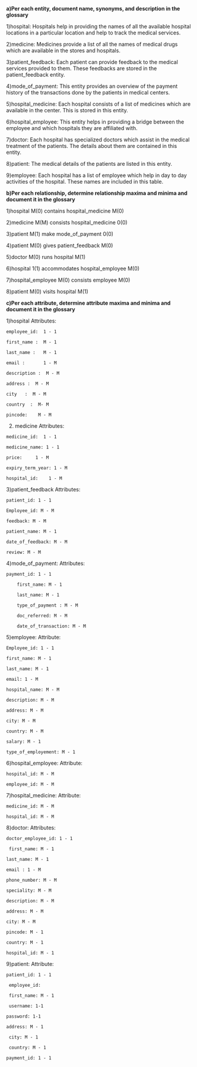 
**a)Per each entity, document name, synonyms, and description in the glossary**

  1)hospital:
    Hospitals help in providing the names of all the available hospital locations in a particular location and help to track the medical services.

  2)medicine:
    Medicines provide a list of all the names of medical drugs which are available in the stores and hospitals.

  3)patient_feedback:
    Each patient can provide feedback to the medical services provided to them. These feedbacks are stored in the patient_feedback entity.

  4)mode_of_payment: 
    This entity provides an overview of the payment history of the transactions done by the patients in medical centers.

  5)hospital_medicine:
    Each hospital consists of a list of medicines which are available in the center. This is stored in this entity. 

  6)hospital_employee: 
    This entity helps in providing a bridge between the employee and which hospitals they are affiliated with.

  7)doctor:
    Each hospital has specialized doctors which assist in the medical treatment of the patients. The details about them are contained in this entity.

  8)patient:
    The medical details of the patients are listed in this entity.

  9)employee:
    Each hospital has a list of employee which help in day to day activities of the hospital. These names are included in this table.



**b)Per each relationship, determine relationship maxima and minima and document it in the glossary** 


  1)hospital M(0) contains hospital_medicine M(0)

  2)medicine M(M) consists hospital_medicine 0(0)
  
  3)patient M(1) make mode_of_payment 0(0)
  
  4)patient M(0) gives patient_feedback M(0)
  
  5)doctor M(0) runs hospital M(1)
  
  6)hospital 1(1) accommodates hospital_employee M(0)
  
  7)hospital_employee M(0) consists employee M(0)
  
  8)patient M(0) visits hospital M(1)


**c)Per each attribute, determine attribute maxima and minima and document it in the glossary**

  1)hospital
  Attributes:
  
    employee_id:  1 - 1 
    
    first_name :  M - 1
    
    last_name :   M - 1
    
    email :       1 - M
    
    description :  M - M
    
    address	:  M - M
    
    city   :  M - M
    
    country  :  M- M
    
    pincode: 	M - M


  2) medicine
  Attributes:
	
	medicine_id:  1 - 1
	  
	medicine_name: 1 - 1
	  
	price:     1 - M
	  
	expiry_term_year: 1 - M
	  
	hospital_id:    1 - M
	  

  3)patient_feedback
  Attributes:
  
  	patient_id: 1 - 1
	
	Employee_id: M - M
	
    feedback: M - M
	
    patient_name: M - 1
	
    date_of_feedback: M - M
	
    review: M - M


4)mode_of_payment: 
Attributes:

	payment_id: 1 - 1
	
    	first_name: M - 1
	
    	last_name: M - 1
	
    	type_of_payment : M - M
	
    	doc_referred: M - M
	
    	date_of_transaction: M - M


5)employee:
	Attribute:
	
    Employee_id: 1 - 1
	  
    first_name: M - 1
    
    last_name: M - 1
    
    email: 1 - M
    
    hospital_name: M - M
    
    description: M - M
    
    address: M - M
    
    city: M - M
    
    country: M - M
    
    salary: M - 1
    
    type_of_employement: M - 1


6)hospital_employee:
	Attribute:
	
    hospital_id: M - M
    
    employee_id: M - M

7)hospital_medicine:
  Attribute:
  
    medicine_id: M - M
    
    hospital_id: M - M


8)doctor: 
Attributes:

  	doctor_employee_id: 1 - 1
	
 	 first_name: M - 1
  
  	last_name: M - 1
  
  	email : 1 - M
  
  	phone_number: M - M
  	
  	speciality: M - M
  
  	description: M - M
  
  	address: M - M
  
  	city: M - M 
  
  	pincode: M - 1
  
  	country: M - 1
  
  	hospital_id: M - 1

9)patient:
 Attribute:
 
  	patient_id: 1 - 1
  
 	 employee_id:
  
 	 first_name: M - 1
  
 	 username: 1-1
  
  	password: 1-1
  
  	address: M - 1
  
 	 city: M - 1
  
 	 country: M - 1
  
  	payment_id: 1 - 1

